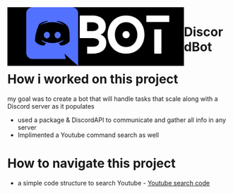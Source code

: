 
<img align="left" width="400px" desc="DiscordBot" src="Imgs/DiscordBot.png"/>

# DiscordBot


# How i worked on this project

my goal was to create a bot that will handle tasks that scale along with a Discord server as it populates

*  used a package & DiscordAPI to communicate and gather all info in any server
* Implimented a Youtube command search as well 

# How to navigate this project

* a simple code structure to search Youtube - [Youtube search code](https://github.com/EddySantos07/DiscordBot/blob/master/Backend/DiscordBot/YoutubeSrch/YoutubeSrch.js)


